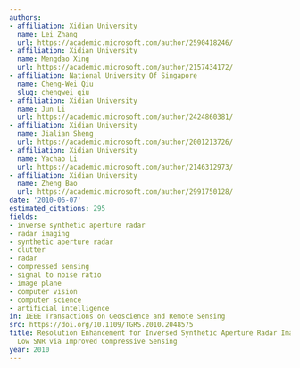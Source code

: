 ```yaml
---
authors:
- affiliation: Xidian University
  name: Lei Zhang
  url: https://academic.microsoft.com/author/2590418246/
- affiliation: Xidian University
  name: Mengdao Xing
  url: https://academic.microsoft.com/author/2157434172/
- affiliation: National University Of Singapore
  name: Cheng-Wei Qiu
  slug: chengwei_qiu
- affiliation: Xidian University
  name: Jun Li
  url: https://academic.microsoft.com/author/2424860381/
- affiliation: Xidian University
  name: Jialian Sheng
  url: https://academic.microsoft.com/author/2001213726/
- affiliation: Xidian University
  name: Yachao Li
  url: https://academic.microsoft.com/author/2146312973/
- affiliation: Xidian University
  name: Zheng Bao
  url: https://academic.microsoft.com/author/2991750128/
date: '2010-06-07'
estimated_citations: 295
fields:
- inverse synthetic aperture radar
- radar imaging
- synthetic aperture radar
- clutter
- radar
- compressed sensing
- signal to noise ratio
- image plane
- computer vision
- computer science
- artificial intelligence
in: IEEE Transactions on Geoscience and Remote Sensing
src: https://doi.org/10.1109/TGRS.2010.2048575
title: Resolution Enhancement for Inversed Synthetic Aperture Radar Imaging Under
  Low SNR via Improved Compressive Sensing
year: 2010
---
```

